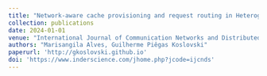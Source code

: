 ```yaml
---
title: "Network-aware cache provisioning and request routing in Heterogeneous Cellular Networks"
collection: publications
date: 2024-01-01
venue: "International Journal of Communication Networks and Distributed Systems"
authors: "Marisangila Alves, Guilherme Piêgas Koslovski"
paperurl: 'http://gkoslovski.github.io'
doi: 'https://www.inderscience.com/jhome.php?jcode=ijcnds'
---
```

